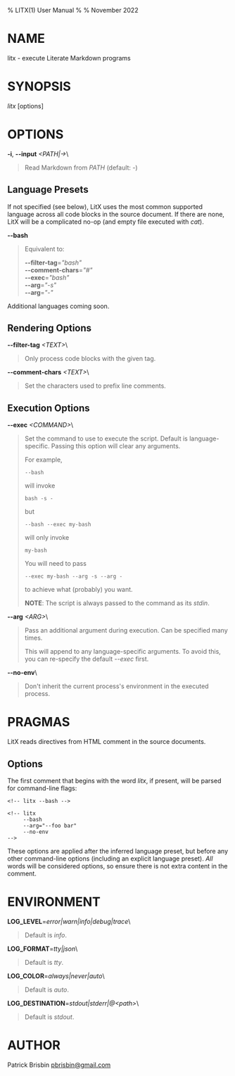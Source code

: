 % LITX(1) User Manual
%
% November 2022

# NAME

litx - execute Literate Markdown programs

# SYNOPSIS

*litx* \[options]

# OPTIONS

**\-i**, **\--input** *\<PATH|->*\

> Read Markdown from *PATH* (default: *-*)

## Language Presets

If not specified (see below), LitX uses the most common supported language
across all code blocks in the source document. If there are none, LitX will be a
complicated no-op (and empty file executed with *cat*).

**\--bash**

> Equivalent to:
>
> **\--filter-tag**=*\"bash\"*\
> **\--comment-chars**=*\"#\"*\
> **\--exec**=*\"bash\"*\
> **\--arg**=*\"-s\"*\
> **\--arg**=*\"-\"*

Additional languages coming soon.

## Rendering Options

**\--filter-tag** *\<TEXT>*\

> Only process code blocks with the given tag.

**\--comment-chars** *\<TEXT>*\

> Set the characters used to prefix line comments.

## Execution Options

**\--exec** *\<COMMAND>*\

> Set the command to use to execute the script. Default is language-specific.
> Passing this option will clear any arguments.
>
> For example,
>
> ```
> --bash
> ```
>
> will invoke
>
> ```
> bash -s -
> ```
>
> but
>
> ```
> --bash --exec my-bash
> ```
>
> will only invoke
>
> ```
> my-bash
> ```
>
> You will need to pass
>
> ```
> --exec my-bash --arg -s --arg -
> ```
>
> to achieve what (probably) you want.
>
> **NOTE**: The script is always passed to the command as its *stdin*.

**\--arg** *\<ARG>*\

> Pass an additional argument during execution. Can be specified many times.
>
> This will append to any language-specific arguments. To avoid this, you can
> re-specify the default *\--exec* first.

**\--no-env**\

> Don't inherit the current process's environment in the executed process.

# PRAGMAS

LitX reads directives from HTML comment in the source documents.

## Options

The first comment that begins with the word *litx*, if present, will be parsed
for command-line flags:

```
<!-- litx --bash -->

<!-- litx
     --bash
     --arg="--foo bar"
     --no-env
-->
```

These options are applied after the inferred language preset, but before any
other command-line options (including an explicit language preset). *All* words
will be considered options, so ensure there is not extra content in the comment.

# ENVIRONMENT

**LOG_LEVEL**=*error|warn|info|debug|trace*\

> Default is *info*.

**LOG_FORMAT**=*tty|json*\

> Default is *tty*.

**LOG_COLOR**=*always|never|auto*\

> Default is *auto*.

**LOG_DESTINATION**=*stdout|stderr|@\<path\>*\

> Default is *stdout*.

# AUTHOR

Patrick Brisbin <pbrisbin@gmail.com>
